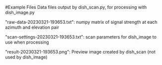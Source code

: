 #Example Files
Data files output by dish_scan.py, for processing with dish_image.py

"raw-data-20230321-193653.txt":   numpy matrix of signal strength at each azimuth and elevation pair

"scan-settings-20230321-193653.txt":    scan parameters for dish_image to use when processing

"result-20230321-193653.png":     Preview image created by dish_scan (not used by dish_image)
